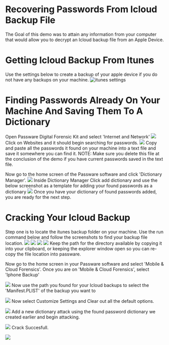 # Recovering Passwords From Icloud Backup File

The Goal of this demo was to attain any information from your computer that would allow you to decrypt an Icloud backup file from an Apple Device.

# Getting Icloud Backup From Itunes
Use the settings below to create a backup of your apple device if you do not have any backups on your machine.
![itunes settings](/Screenshots/ItunesBackupSettings.PNG)

# Finding Passwords Already On Your Machine And Saving Them To A Dictionary
Open Passware Digital Forensic Kit and select 'Internet and Network'
![](/Screenshots/findYourPasswords1.PNG)
Click on Websites and it should begin searching for passwords.
![](/Screenshots/findYourPasswords2.PNG)
Copy and paste all the passwords it found on your machine into a text file and save it somewhere you can find it.
NOTE: Make sure you delete this file at the conclusion of the demo if you have current passwords saved in the text file.

Now go to the home screen of the Passware software and click 
'Dictionary Manager'.
![](/Screenshots/findYourPasswords3.PNG)
Inside Dictionary Manager Click add dictionary and use the below screenshot as a template for adding your found passwords as a dictionary
![](/Screenshots/findYourPasswords4.PNG)
Once you have your dictionary of found passwords added, you are ready for the next step.

# Cracking Your Icloud Backup
Step one is to locate the itunes backup folder on your machine. Use the run command below and follow the screenshots to find your backup file location.
![](/Screenshots/runCommandItunesBackupFolder.PNG)
![](/Screenshots/backupFolder1.PNG)
![](/Screenshots/backupFolder2.PNG)
![](/Screenshots/backupFolder3.PNG)
Keep the path for the directory available by copying it into your clipboard, or keeping the explorer window open so you can re-copy the file location into passware.

Now go to the home screen in your Passware software and select 'Mobile & Cloud Forensics'.
Once you are on 'Mobile & Cloud Forensics', select 'Iphone Backup'

![](/Screenshots/iphoneBackup1.PNG)
Now use the path you found for your Icloud backups to select the 'Manifest.PLIST' of the backup you want to

![](/Screenshots/iphoneBackup2.PNG)
Now select Customize Settings and Clear out all the default options.

![](/Screenshots/crackSettings.PNG)
Add a new dictionary attack using the found password dictionary we created earlier and begin attacking.

![](/Screenshots/iphoneBackup3.PNG)
Crack Succesfull.

![](/Screenshots/pwCracked.PNG)
~~~~
